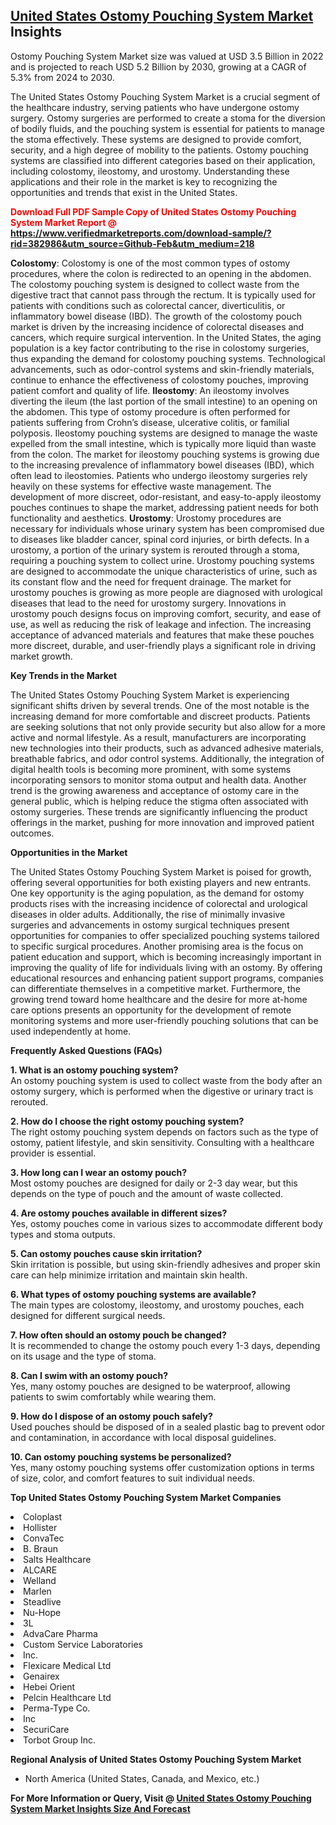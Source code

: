 <h2><a href="https://www.verifiedmarketreports.com/download-sample/?rid=382986&amp;utm_source=Github-Feb&amp;utm_medium=218" target="_blank">United States Ostomy Pouching System Market</a> Insights</h2><p>Ostomy Pouching System Market size was valued at USD 3.5 Billion in 2022 and is projected to reach USD 5.2 Billion by 2030, growing at a CAGR of 5.3% from 2024 to 2030.</p><p> <p>The United States Ostomy Pouching System Market is a crucial segment of the healthcare industry, serving patients who have undergone ostomy surgery. Ostomy surgeries are performed to create a stoma for the diversion of bodily fluids, and the pouching system is essential for patients to manage the stoma effectively. These systems are designed to provide comfort, security, and a high degree of mobility to the patients. Ostomy pouching systems are classified into different categories based on their application, including colostomy, ileostomy, and urostomy. Understanding these applications and their role in the market is key to recognizing the opportunities and trends that exist in the United States. <strong><p><span class=""><span style="color: #ff0000;"><strong>Download Full PDF Sample Copy of United States Ostomy Pouching System Market Report</strong> @ </span><a href="https://www.verifiedmarketreports.com/download-sample/?rid=382986&amp;utm_source=Github-Feb&amp;utm_medium=218" target="_blank">https://www.verifiedmarketreports.com/download-sample/?rid=382986&amp;utm_source=Github-Feb&amp;utm_medium=218</a></span></p></strong></p> <p><strong>Colostomy</strong>: Colostomy is one of the most common types of ostomy procedures, where the colon is redirected to an opening in the abdomen. The colostomy pouching system is designed to collect waste from the digestive tract that cannot pass through the rectum. It is typically used for patients with conditions such as colorectal cancer, diverticulitis, or inflammatory bowel disease (IBD). The growth of the colostomy pouch market is driven by the increasing incidence of colorectal diseases and cancers, which require surgical intervention. In the United States, the aging population is a key factor contributing to the rise in colostomy surgeries, thus expanding the demand for colostomy pouching systems. Technological advancements, such as odor-control systems and skin-friendly materials, continue to enhance the effectiveness of colostomy pouches, improving patient comfort and quality of life. <strong>Ileostomy</strong>: An ileostomy involves diverting the ileum (the last portion of the small intestine) to an opening on the abdomen. This type of ostomy procedure is often performed for patients suffering from Crohn’s disease, ulcerative colitis, or familial polyposis. Ileostomy pouching systems are designed to manage the waste expelled from the small intestine, which is typically more liquid than waste from the colon. The market for ileostomy pouching systems is growing due to the increasing prevalence of inflammatory bowel diseases (IBD), which often lead to ileostomies. Patients who undergo ileostomy surgeries rely heavily on these systems for effective waste management. The development of more discreet, odor-resistant, and easy-to-apply ileostomy pouches continues to shape the market, addressing patient needs for both functionality and aesthetics. <strong>Urostomy</strong>: Urostomy procedures are necessary for individuals whose urinary system has been compromised due to diseases like bladder cancer, spinal cord injuries, or birth defects. In a urostomy, a portion of the urinary system is rerouted through a stoma, requiring a pouching system to collect urine. Urostomy pouching systems are designed to accommodate the unique characteristics of urine, such as its constant flow and the need for frequent drainage. The market for urostomy pouches is growing as more people are diagnosed with urological diseases that lead to the need for urostomy surgery. Innovations in urostomy pouch designs focus on improving comfort, security, and ease of use, as well as reducing the risk of leakage and infection. The increasing acceptance of advanced materials and features that make these pouches more discreet, durable, and user-friendly plays a significant role in driving market growth. <p><strong>Key Trends in the Market</strong></p> <p>The United States Ostomy Pouching System Market is experiencing significant shifts driven by several trends. One of the most notable is the increasing demand for more comfortable and discreet products. Patients are seeking solutions that not only provide security but also allow for a more active and normal lifestyle. As a result, manufacturers are incorporating new technologies into their products, such as advanced adhesive materials, breathable fabrics, and odor control systems. Additionally, the integration of digital health tools is becoming more prominent, with some systems incorporating sensors to monitor stoma output and health data. Another trend is the growing awareness and acceptance of ostomy care in the general public, which is helping reduce the stigma often associated with ostomy surgeries. These trends are significantly influencing the product offerings in the market, pushing for more innovation and improved patient outcomes. <p><strong>Opportunities in the Market</strong></p> <p>The United States Ostomy Pouching System Market is poised for growth, offering several opportunities for both existing players and new entrants. One key opportunity is the aging population, as the demand for ostomy products rises with the increasing incidence of colorectal and urological diseases in older adults. Additionally, the rise of minimally invasive surgeries and advancements in ostomy surgical techniques present opportunities for companies to offer specialized pouching systems tailored to specific surgical procedures. Another promising area is the focus on patient education and support, which is becoming increasingly important in improving the quality of life for individuals living with an ostomy. By offering educational resources and enhancing patient support programs, companies can differentiate themselves in a competitive market. Furthermore, the growing trend toward home healthcare and the desire for more at-home care options presents an opportunity for the development of remote monitoring systems and more user-friendly pouching solutions that can be used independently at home. <p><strong>Frequently Asked Questions (FAQs)</strong></p> <p><strong>1. What is an ostomy pouching system?</strong><br> An ostomy pouching system is used to collect waste from the body after an ostomy surgery, which is performed when the digestive or urinary tract is rerouted.</p> <p><strong>2. How do I choose the right ostomy pouching system?</strong><br> The right ostomy pouching system depends on factors such as the type of ostomy, patient lifestyle, and skin sensitivity. Consulting with a healthcare provider is essential.</p> <p><strong>3. How long can I wear an ostomy pouch?</strong><br> Most ostomy pouches are designed for daily or 2-3 day wear, but this depends on the type of pouch and the amount of waste collected.</p> <p><strong>4. Are ostomy pouches available in different sizes?</strong><br> Yes, ostomy pouches come in various sizes to accommodate different body types and stoma outputs.</p> <p><strong>5. Can ostomy pouches cause skin irritation?</strong><br> Skin irritation is possible, but using skin-friendly adhesives and proper skin care can help minimize irritation and maintain skin health.</p> <p><strong>6. What types of ostomy pouching systems are available?</strong><br> The main types are colostomy, ileostomy, and urostomy pouches, each designed for different surgical needs.</p> <p><strong>7. How often should an ostomy pouch be changed?</strong><br> It is recommended to change the ostomy pouch every 1-3 days, depending on its usage and the type of stoma.</p> <p><strong>8. Can I swim with an ostomy pouch?</strong><br> Yes, many ostomy pouches are designed to be waterproof, allowing patients to swim comfortably while wearing them.</p> <p><strong>9. How do I dispose of an ostomy pouch safely?</strong><br> Used pouches should be disposed of in a sealed plastic bag to prevent odor and contamination, in accordance with local disposal guidelines.</p> <p><strong>10. Can ostomy pouching systems be personalized?</strong><br> Yes, many ostomy pouching systems offer customization options in terms of size, color, and comfort features to suit individual needs.</p> </p><p><strong>Top United States Ostomy Pouching System Market Companies</strong></p><div data-test-id=""><p><li>Coloplast</li><li> Hollister</li><li> ConvaTec</li><li> B. Braun</li><li> Salts Healthcare</li><li> ALCARE</li><li> Welland</li><li> Marlen</li><li> Steadlive</li><li> Nu-Hope</li><li> 3L</li><li> AdvaCare Pharma</li><li> Custom Service Laboratories</li><li> Inc.</li><li> Flexicare Medical Ltd</li><li> Genairex</li><li> Hebei Orient</li><li> Pelcin Healthcare Ltd</li><li> Perma-Type Co.</li><li> Inc</li><li> SecuriCare</li><li> Torbot Group Inc.</li></p><div><strong>Regional Analysis of&nbsp;United States Ostomy Pouching System Market</strong></div><ul><li dir="ltr"><p dir="ltr">North America&nbsp;(United States, Canada, and Mexico, etc.)</p></li></ul><p><strong>For More Information or Query, Visit @&nbsp;</strong><strong><a href="https://www.verifiedmarketreports.com/product/ostomy-pouching-system-market/?utm_source=Github-Feb&amp;utm_medium=218" target="_blank">United States Ostomy Pouching System Market Insights Size And Forecast</a></strong></p></div>
